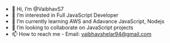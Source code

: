 - 👋 Hi, I’m @VaibhavS7
- 👀 I’m interested in Full JavaScript Developer
- 🌱 I’m currently learning AWS and Adavance JavaScript, Nodejs
- 💞️ I’m looking to collaborate on JavaScript projects
- 📫 How to reach me - Email: vaibhavshelar94@gmail.com

<!---
VaibhavS7/VaibhavS7 is a ✨ special ✨ repository because its `README.md` (this file) appears on your GitHub profile.
You can click the Preview link to take a look at your changes.
--->

